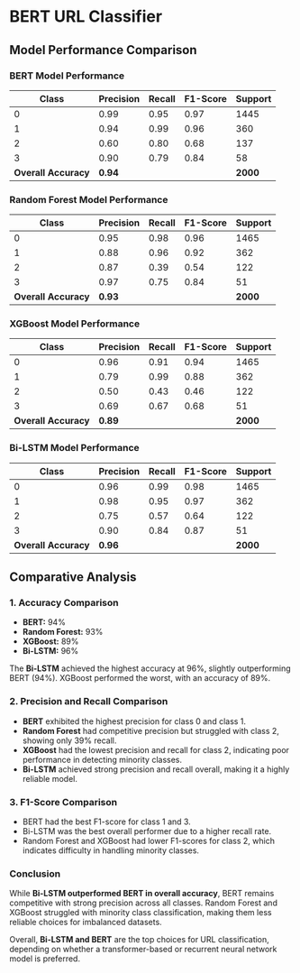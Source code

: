 # BERT URL Classifier

## Model Performance Comparison

### BERT Model Performance

| Class | Precision | Recall | F1-Score | Support |
|-------|-----------|--------|----------|---------|
| 0     | 0.99      | 0.95   | 0.97     | 1445    |
| 1     | 0.94      | 0.99   | 0.96     | 360     |
| 2     | 0.60      | 0.80   | 0.68     | 137     |
| 3     | 0.90      | 0.79   | 0.84     | 58      |
| **Overall Accuracy** | **0.94** |  |  | **2000** |

### Random Forest Model Performance

| Class | Precision | Recall | F1-Score | Support |
|-------|-----------|--------|----------|---------|
| 0     | 0.95      | 0.98   | 0.96     | 1465    |
| 1     | 0.88      | 0.96   | 0.92     | 362     |
| 2     | 0.87      | 0.39   | 0.54     | 122     |
| 3     | 0.97      | 0.75   | 0.84     | 51      |
| **Overall Accuracy** | **0.93** |  |  | **2000** |

### XGBoost Model Performance

| Class | Precision | Recall | F1-Score | Support |
|-------|-----------|--------|----------|---------|
| 0     | 0.96      | 0.91   | 0.94     | 1465    |
| 1     | 0.79      | 0.99   | 0.88     | 362     |
| 2     | 0.50      | 0.43   | 0.46     | 122     |
| 3     | 0.69      | 0.67   | 0.68     | 51      |
| **Overall Accuracy** | **0.89** |  |  | **2000** |

### Bi-LSTM Model Performance

| Class | Precision | Recall | F1-Score | Support |
|-------|-----------|--------|----------|---------|
| 0     | 0.96      | 0.99   | 0.98     | 1465    |
| 1     | 0.98      | 0.95   | 0.97     | 362     |
| 2     | 0.75      | 0.57   | 0.64     | 122     |
| 3     | 0.90      | 0.84   | 0.87     | 51      |
| **Overall Accuracy** | **0.96** |  |  | **2000** |

## Comparative Analysis

### 1. **Accuracy Comparison**
- **BERT:** 94%
- **Random Forest:** 93%
- **XGBoost:** 89%
- **Bi-LSTM:** 96%

The **Bi-LSTM** achieved the highest accuracy at 96%, slightly outperforming BERT (94%). XGBoost performed the worst, with an accuracy of 89%.

### 2. **Precision and Recall Comparison**
- **BERT** exhibited the highest precision for class 0 and class 1.
- **Random Forest** had competitive precision but struggled with class 2, showing only 39% recall.
- **XGBoost** had the lowest precision and recall for class 2, indicating poor performance in detecting minority classes.
- **Bi-LSTM** achieved strong precision and recall overall, making it a highly reliable model.

### 3. **F1-Score Comparison**
- BERT had the best F1-score for class 1 and 3.
- Bi-LSTM was the best overall performer due to a higher recall rate.
- Random Forest and XGBoost had lower F1-scores for class 2, which indicates difficulty in handling minority classes.

### **Conclusion**
While **Bi-LSTM outperformed BERT in overall accuracy**, BERT remains competitive with strong precision across all classes. Random Forest and XGBoost struggled with minority class classification, making them less reliable choices for imbalanced datasets.

Overall, **Bi-LSTM and BERT** are the top choices for URL classification, depending on whether a transformer-based or recurrent neural network model is preferred.

